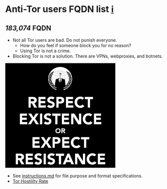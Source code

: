 # Anti-Tor users FQDN list [ℹ](https://ss.wodferndripvpe6ib4uz4rtngrnzichnirgn7t5x64gxcyroopbhsuqd.onion/ss/pct_at.php)


[//]: # (do not edit me; start)

## *183,074* FQDN

[//]: # (do not edit me; end)


- Not all Tor users are bad. Do not punish everyone.
  - How do you feel if someone block you for no reason?
  - Using Tor is not a crime.
- Blocking Tor is not a solution. There are VPNs, webproxies, and botnets.


![](../../image/anonexist.jpg)


- See [instructions.md](../../instructions.md) for file purpose and format specifications.
- [Tor Hostility Rate](../../not_cloudflare/domains/README.md)